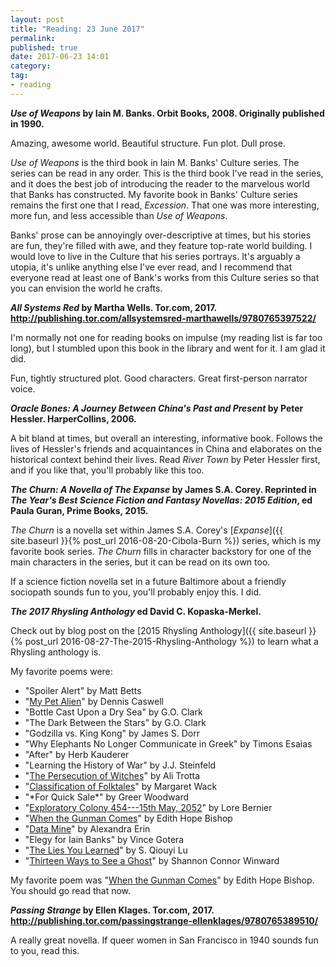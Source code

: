```yaml
---
layout: post
title: "Reading: 23 June 2017"
permalink: 
published: true
date: 2017-06-23 14:01
category: 
tag: 
- reading
---
```


***Use of Weapons* by Iain M. Banks. Orbit Books, 2008. Originally published in 1990.**

Amazing, awesome world. Beautiful structure. Fun plot. Dull prose.

*Use of Weapons* is the third book in Iain M. Banks' Culture series. The series can be read in any order. This is the third book I've read in the series, and it does the best job of introducing the reader to the marvelous world that Banks has constructed. My favorite book in Banks' Culture series remains the first one that I read, *Excession*. That one was more interesting, more fun, and less accessible than *Use of Weapons*.

Banks' prose can be annoyingly over-descriptive at times, but his stories are fun, they're filled with awe, and they feature top-rate world building. I would love to live in the Culture that his series portrays. It's arguably a utopia, it's unlike anything else I've ever read, and I recommend that everyone read at least one of Bank's works from this Culture series so that you can envision the world he crafts.

***All Systems Red* by Martha Wells. Tor.com, 2017. <http://publishing.tor.com/allsystemsred-marthawells/9780765397522/>**

I'm normally not one for reading books on impulse (my reading list is far too long), but I stumbled upon this book in the library and went for it. I am glad it did.

Fun, tightly structured plot. Good characters. Great first-person narrator voice.

***Oracle Bones: A Journey Between China's Past and Present* by Peter Hessler. HarperCollins, 2006.**

A bit bland at times, but overall an interesting, informative book. Follows the lives of Hessler's friends and acquaintances in China and elaborates on the historical context behind their lives. Read *River Town* by Peter Hessler first, and if you like that, you'll probably like this too.

***The Churn: A Novella of The Expanse* by James S.A. Corey. Reprinted in *The Year's Best Science Fiction and Fantasy Novellas: 2015 Edition*, ed Paula Guran, Prime Books, 2015.**

*The Churn* is a novella set within James S.A. Corey's [*Expanse*]({{ site.baseurl }}{% post_url 2016-08-20-Cibola-Burn %}) series, which is my favorite book series. *The Churn* fills in character backstory for one of the main characters in the series, but it can be read on its own too.

If a science fiction novella set in a future Baltimore about a friendly sociopath sounds fun to you, you'll probably enjoy this. I did.

***The 2017 Rhysling Anthology* ed David C. Kopaska-Merkel.**

Check out by blog post on the [2015 Rhysling Anthology]({{ site.baseurl }}{% post_url 2016-08-27-The-2015-Rhysling-Anthology %}) to learn what a Rhysling anthology is.

My favorite poems were:

* "Spoiler Alert" by Matt Betts
* "[My Pet Alien](http://www.rattle.com/my-pet-alien-by-dennis-caswell/)" by Dennis Caswell
* "Bottle Cast Upon a Dry Sea" by G.O. Clark
* "The Dark Between the Stars" by G.O. Clark
* "Godzilla vs. King Kong" by James S. Dorr
* "Why Elephants No Longer Communicate in Greek" by Timons Esaias
* "After" by Herb Kauderer
* "Learning the History of War" by J.J. Steinfeld
* "[The Persecution of Witches](http://uncannymagazine.com/article/the-persecution-of-witches/)" by Ali Trotta
* "[Classification of Folktales](http://strangehorizons.com/poetry/classification-of-folktales/)" by Margaret Wack
* "\*For Quick Sale\*" by Greer Woodward
* "[Exploratory Colony 454---15th May, 2052](http://eyetothetelescope.com/archives/020issue.html)" by Lore Bernier
* "[When the Gunman Comes](https://mythicdelirium.com/featured-poem-ii-%e2%80%a2-february-2016)" by Edith Hope Bishop
* "[Data Mine](https://medium.com/@alexandraerin/data-mine-poem-518e061947c6)" by Alexandra Erin
* "Elegy for Iain Banks" by Vince Gotera
* "[The Lies You Learned](http://www.liminalitypoetry.com/issue-7-spring-2016/the-lies-you-learned/)" by S. Qiouyi Lu
* "[Thirteen Ways to See a Ghost](http://sfpoetry.com/contests/16contest.html)" by Shannon Connor Winward

My favorite poem was "[When the Gunman Comes](https://mythicdelirium.com/featured-poem-ii-%e2%80%a2-february-2016)" by Edith Hope Bishop. You should go read that now.

***Passing Strange* by Ellen Klages. Tor.com, 2017. <http://publishing.tor.com/passingstrange-ellenklages/9780765389510/>**

A really great novella. If queer women in San Francisco in 1940 sounds fun to you, read this.
